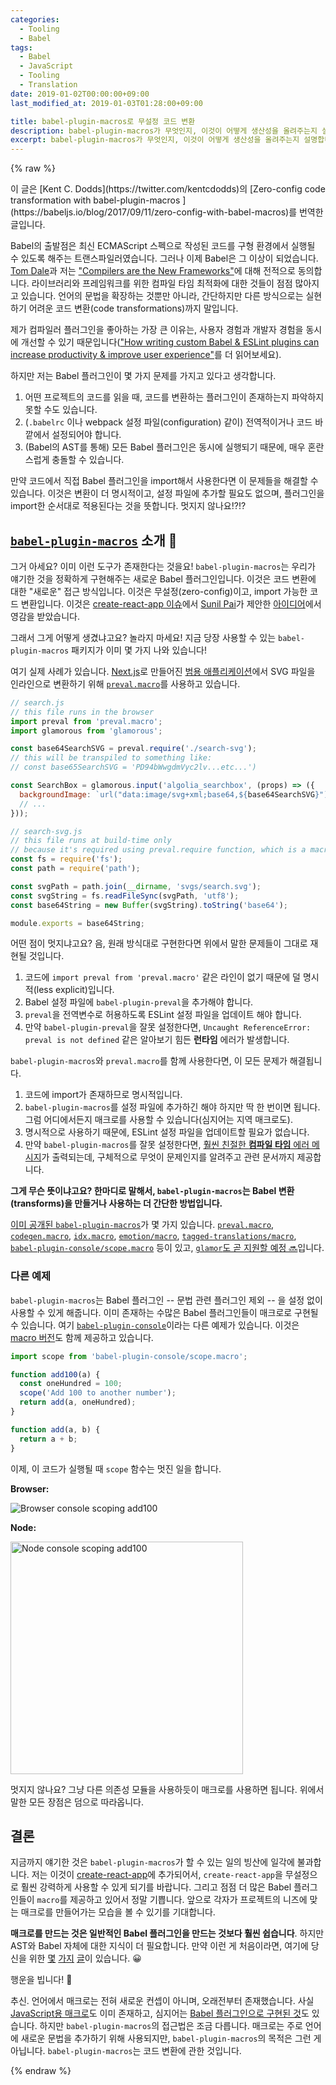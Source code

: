 ```yaml
---
categories:
  - Tooling
  - Babel
tags:
  - Babel
  - JavaScript
  - Tooling
  - Translation
date: 2019-01-02T00:00:00+09:00
last_modified_at: 2019-01-03T01:28:00+09:00

title: babel-plugin-macros로 무설정 코드 변환
description: babel-plugin-macros가 무엇인지, 이것이 어떻게 생산성을 올려주는지 설명합니다.
excerpt: babel-plugin-macros가 무엇인지, 이것이 어떻게 생산성을 올려주는지 설명합니다.
---
```


{% raw %}

<p class="notice--info" markdown="1">
이 글은 [Kent C. Dodds](https://twitter.com/kentcdodds)의 [Zero-config code transformation with babel-plugin-macros
](https://babeljs.io/blog/2017/09/11/zero-config-with-babel-macros)를 번역한 글입니다.
</p>

Babel의 출발점은 최신 ECMAScript 스펙으로 작성된 코드를 구형 환경에서 실행될 수 있도록 해주는 트랜스파일러였습니다. 그러나 이제 Babel은 그 이상이 되었습니다. [Tom Dale](https://twitter.com/tomdale)과 저는 ["Compilers are the New Frameworks"](https://tomdale.net/2017/09/compilers-are-the-new-frameworks/)에 대해 전적으로 동의합니다. 라이브러리와 프레임워크를 위한 컴파일 타임 최적화에 대한 것들이 점점 많아지고 있습니다. 언어의 문법을 확장하는 것뿐만 아니라, 간단하지만 다른 방식으로는 실현하기 어려운 코드 변환(code transformations)까지 말입니다.

제가 컴파일러 플러그인을 좋아하는 가장 큰 이유는, 사용자 경험과 개발자 경험을 동시에 개선할 수 있기 때문입니다(["How writing custom Babel & ESLint plugins can increase productivity & improve user experience"](https://medium.com/@kentcdodds/how-writing-custom-babel-and-eslint-plugins-can-increase-your-productivity-and-improve-user-fd6dd8076e26)를 더 읽어보세요).

하지만 저는 Babel 플러그인이 몇 가지 문제를 가지고 있다고 생각합니다.

1. 어떤 프로젝트의 코드를 읽을 때, 코드를 변환하는 플러그인이 존재하는지 파악하지 못할 수도 있습니다.
2. (`.babelrc` 이나 webpack 설정 파일(configuration) 같이) 전역적이거나 코드 바깥에서 설정되어야 합니다.
3. (Babel의 AST를 통해) 모든 Babel 플러그인은 동시에 실행되기 때문에, 매우 혼란스럽게 충돌할 수 있습니다.

만약 코드에서 직접 Babel 플러그인을 import해서 사용한다면 이 문제들을 해결할 수 있습니다. 이것은 변환이 더 명시적이고, 설정 파일에 추가할 필요도 없으며, 플러그인을 import한 순서대로 적용된다는 것을 뜻합니다. 멋지지 않나요!?!?

## [`babel-plugin-macros`](https://github.com/kentcdodds/babel-plugin-macros) 소개 🎣

그거 아세요? 이미 이런 도구가 존재한다는 것을요! `babel-plugin-macros`는 우리가 얘기한 것을 정확하게 구현해주는 새로운 Babel 플러그인입니다. 이것은 코드 변환에 대한 "새로운" 접근 방식입니다. 이것은 무설정(zero-config)이고, import 가능한 코드 변환입니다. 이것은 [create-react-app 이슈](https://github.com/facebookincubator/create-react-app/issues/2730)에서 [Sunil Pai](https://twitter.com/threepointone)가 제안한 [아이디어](https://github.com/threepointone/babel-macros)에서 영감을 받았습니다.

그래서 그게 어떻게 생겼냐고요? 놀라지 마세요! 지금 당장 사용할 수 있는 `babel-plugin-macros` 패키지가 이미 몇 가지 나와 있습니다!

여기 실제 사례가 있습니다. [Next.js](https://github.com/zeit/next.js)로 만들어진 [범용 애플리케이션](https://github.com/kentcdodds/glamorous-website)에서 SVG 파일을 인라인으로 변환하기 위해 [`preval.macro`](https://github.com/kentcdodds/preval.macro)를 사용하고 있습니다.

```javascript
// search.js
// this file runs in the browser
import preval from 'preval.macro';
import glamorous from 'glamorous';

const base64SearchSVG = preval.require('./search-svg');
// this will be transpiled to something like:
// const base65SearchSVG = 'PD94bWwgdmVyc2lv...etc...')

const SearchBox = glamorous.input('algolia_searchbox', (props) => ({
  backgroundImage: `url("data:image/svg+xml;base64,${base64SearchSVG}")`,
  // ...
}));

// search-svg.js
// this file runs at build-time only
// because it's required using preval.require function, which is a macro!
const fs = require('fs');
const path = require('path');

const svgPath = path.join(__dirname, 'svgs/search.svg');
const svgString = fs.readFileSync(svgPath, 'utf8');
const base64String = new Buffer(svgString).toString('base64');

module.exports = base64String;
```

어떤 점이 멋지냐고요? 음, 원래 방식대로 구현한다면 위에서 말한 문제들이 그대로 재현될 것입니다.

1. 코드에 `import preval from 'preval.macro'` 같은 라인이 없기 때문에 덜 명시적(less explicit)입니다.
2. Babel 설정 파일에 `babel-plugin-preval`을 추가해야 합니다.
3. `preval`을 전역변수로 허용하도록 ESLint 설정 파일을 업데이트 해야 합니다.
4. 만약 `babel-plugin-preval`을 잘못 설정한다면, `Uncaught ReferenceError: preval is not defined` 같은 알아보기 힘든 **런타임** 에러가 발생합니다.

`babel-plugin-macros`와 `preval.macro`를 함께 사용한다면, 이 모든 문제가 해결됩니다.

1. 코드에 import가 존재하므로 명시적입니다.
2. `babel-plugin-macros`를 설정 파일에 추가하긴 해야 하지만 딱 한 번이면 됩니다. 그럼 어디에서든지 매크로를 사용할 수 있습니다(심지어는 지역 매크로도).
3. 명시적으로 사용하기 때문에, ESLint 설정 파일을 업데이트할 필요가 없습니다.
4. 만약 `babel-plugin-macros`를 잘못 설정한다면, [훨씬 친절한 **컴파일 타임** 에러 메시지](https://github.com/kentcdodds/babel-plugin-macros/blob/f7c9881ee22b19b3c53c93711af6a42895ba1c71/src/__tests__/__snapshots__/index.js.snap#L100)가 출력되는데, 구체적으로 무엇이 문제인지를 알려주고 관련 문서까지 제공합니다.

**그게 무슨 뜻이냐고요? 한마디로 말해서, `babel-plugin-macros`는 Babel 변환(transforms)을 만들거나 사용하는 더 간단한 방법입니다.**

[이미 공개된 `babel-plugin-macros`](https://www.npmjs.com/browse/keyword/babel-plugin-macros)가 몇 가지 있습니다. [`preval.macro`](https://github.com/kentcdodds/preval.macro), [`codegen.macro`](https://github.com/kentcdodds/codegen.macro), [`idx.macro`](https://github.com/dralletje/idx.macro), [`emotion/macro`](https://github.com/emotion-js/emotion/blob/master/docs/babel.md#babel-macros), [`tagged-translations/macro`](https://github.com/vinhlh/tagged-translations#via-babel-macros), [`babel-plugin-console/scope.macro`](https://github.com/mattphillips/babel-plugin-console#macros) 등이 있고, [`glamor`도 곧 지원할 예정 🔜](https://github.com/threepointone/glamor/pull/312)입니다.

### 다른 예제

`babel-plugin-macros`는 Babel 플러그인 -- 문법 관련 플러그인 제외 -- 을 설정 없이 사용할 수 있게 해줍니다. 이미 존재하는 수많은 Babel 플러그인들이 매크로로 구현될 수 있습니다. 여기 [`babel-plugin-console`](https://github.com/mattphillips/babel-plugin-console)이라는 다른 예제가 있습니다. 이것은 [macro 버전](https://github.com/mattphillips/babel-plugin-console/blob/master/README.md#macros)도 함께 제공하고 있습니다.

```javascript
import scope from 'babel-plugin-console/scope.macro';

function add100(a) {
  const oneHundred = 100;
  scope('Add 100 to another number');
  return add(a, oneHundred);
}

function add(a, b) {
  return a + b;
}
```

이제, 이 코드가 실행될 때 `scope` 함수는 멋진 일을 합니다.

**Browser:**

![Browser console scoping add100](https://github.com/mattphillips/babel-plugin-console/raw/53536cba919d5be49d4f66d957769c07ca7a4207/assets/add100-chrome.gif)

**Node:**

<img alt="Node console scoping add100" src="https://github.com/mattphillips/babel-plugin-console/raw/53536cba919d5be49d4f66d957769c07ca7a4207/assets/add100-node.png" width="372">

멋지지 않나요? 그냥 다른 의존성 모듈을 사용하듯이 매크로를 사용하면 됩니다. 위에서 말한 모든 장점은 덤으로 따라옵니다.

## 결론

지금까지 얘기한 것은 `babel-plugin-macros`가 할 수 있는 일의 빙산에 일각에 불과합니다. 저는 이것이 [create-react-app](https://github.com/facebookincubator/create-react-app/issues/2730)에 추가되어서, `create-react-app`을 무설정으로 훨씬 강력하게 사용할 수 있게 되기를 바랍니다. 그리고 점점 더 많은 Babel 플러그인들이 `macro`를 제공하고 있어서 정말 기쁩니다. 앞으로 각자가 프로젝트의 니즈에 맞는 매크로를 만들어가는 모습을 볼 수 있기를 기대합니다.

**매크로를 만드는 것은 일반적인 Babel 플러그인을 만드는 것보다 훨씬 쉽습니다**. 하지만 AST와 Babel 자체에 대한 지식이 더 필요합니다. 만약 이런 게 처음이라면, 여기에 당신을 위한 [몇](https://kentcdodds.com/talks/#writing-custom-babel-and-eslint-plugins-with-asts) [가지](https://github.com/thejameskyle/babel-handbook) [글](https://kentcdodds.com/workshops/#code-transformation-and-linting)이 있습니다. 😀

행운을 빕니다! 👋

추신. 언어에서 매크로는 전혀 새로운 컨셉이 아니며, 오래전부터 존재했습니다. 사실 [JavaScript용 매크로](http://sweetjs.org/)도 이미 존재하고, 심지어는 [Babel 플러그인으로 구현된 것](https://github.com/codemix/babel-plugin-macros)도 있습니다. 하지만 `babel-plugin-macros`의 접근법은 조금 다릅니다. 매크로는 주로 언어에 새로운 문법을 추가하기 위해 사용되지만, `babel-plugin-macros`의 목적은 그런 게 아닙니다. `babel-plugin-macros`는 코드 변환에 관한 것입니다.

{% endraw %}
